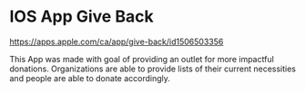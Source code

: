 # IOS App Give Back 

https://apps.apple.com/ca/app/give-back/id1506503356

This App was made with goal of providing an outlet for more impactful donations. 
Organizations are able to provide lists of their current necessities and people are able to donate accordingly.
